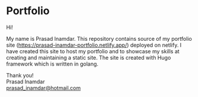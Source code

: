 # Portfolio

Hi!

My name is Prasad Inamdar. This repository contains source of my portfolio site (https://prasad-inamdar-portfolio.netlify.app/) deployed on netlify. I have created this site to host my portfolio and to showcase my skills at creating and maintaining a static site. The site is created with Hugo framework which is written in golang.  

Thank you!  
Prasad Inamdar  
prasad_inamdar@hotmail.com
